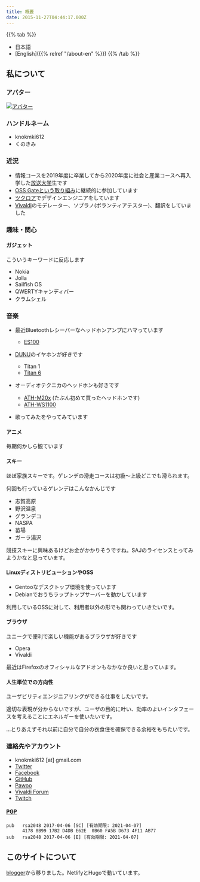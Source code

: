 ```yaml
---
title: 概要
date: 2015-11-27T04:44:17.000Z
---
```

{{% tab %}}

* 日本語
* \[English]({{% relref "/about-en" %}}) {{% /tab %}}

## 私について

### アバター

[![アバター](https://secure.gravatar.com/avatar/6b2fd17bf8572ea5d60c0916db36627c)](https://ja.gravatar.com/knokmki612)

### ハンドルネーム

* knokmki612
* くのきみ

### 近況

* 情報コースを2019年度に卒業してから2020年度に社会と産業コースへ再入学した[放送大学](http://www.ouj.ac.jp)生です
* [OSS Gateという取り組み](https://oss-gate.github.io/about/)に継続的に参加しています
* [ツクロア](https://tuqulore.com)でデザインエンジニアをしています
* [Vivaldi](https://vivaldi.com)のモデレーター、ソプラノ(ボランティアテスター)、翻訳をしていました

### 趣味・関心

#### ガジェット

こういうキーワードに反応します

* Nokia
* Jolla
* Sailfish OS
* QWERTYキャンディバー
* クラムシェル

### 音楽

* 最近Bluetoothレシーバーなヘッドホンアンプにハマっています

  * [ES100](https://earstudio.store/products/es100)
* [DUNU](https://www.dunu-topsound.com/)のイヤホンが好きです

  * Titan 1
  * [Titan 6](https://www.dunu-topsound.com/titan-6)
* オーディオテクニカのヘッドホンも好きです

  * [ATH-M20x](https://www.audio-technica.co.jp/product/ATH-M20x) (たぶん初めて買ったヘッドホンです)
  * [ATH-WS1100](https://www.audio-technica.co.jp/product/ATH-WS1100)
* 歌ってみたをやってみています 

#### アニメ

毎期何かしら観ています

#### スキー

ほぼ家族スキーです。ゲレンデの滑走コースは初級〜上級どこでも滑られます。

何回も行っているゲレンデはこんなかんじです

* 志賀高原
* 野沢温泉
* グランデコ
* NASPA
* 苗場
* ガーラ湯沢

競技スキーに興味あるけどお金がかかりそうですね。SAJのライセンスとってみようかなと思っています。

#### LinuxディストリビューションやOSS

* Gentooなデスクトップ環境を使っています
* Debianでおうちラップトップサーバーを動かしています

利用しているOSSに対して、利用者以外の形でも関わっていきたいです。

#### ブラウザ

ユニークで便利で楽しい機能があるブラウザが好きです

* Opera
* Vivaldi

最近はFirefoxのオフィシャルなアドオンもなかなか良いと思っています。

#### 人生単位での方向性

ユーザビリティエンジニアリングができる仕事をしたいです。

適切な表現が分からないですが、ユーザの目的に叶い、効率のよいインタフェースを考えることにエネルギーを使いたいです。

…とりあえずそれ以前に自分で自分の衣食住を確保できる余裕をもちたいです。

### 連絡先やアカウント

* knokmki612 \[at] gmail.com
* [Twitter](https://twitter.com/knokmki612)
* [Facebook](https://www.facebook.com/kimiaki.kuno)
* [GitHub](https://github.com/knokmki612)
* [Pawoo](https://pawoo.net/@knokmki612)
* [Vivaldi Forum](https://forum.vivaldi.net/user/knokmki612)
* [Twitch](https://www.twitch.tv/knokmki612)

#### [PGP](/knokmki612.asc)

```
pub   rsa2048 2017-04-06 [SC] [有効期限: 2021-04-07]
      4178 8B99 17B2 D4DB E62E  0B60 FA5B D673 4F11 AB77
sub   rsa2048 2017-04-06 [E] [有効期限: 2021-04-07]
```

## このサイトについて

[blogger](http://knockcrab.blogspot.jp/)から移りました。NetlifyとHugoで動いています。
